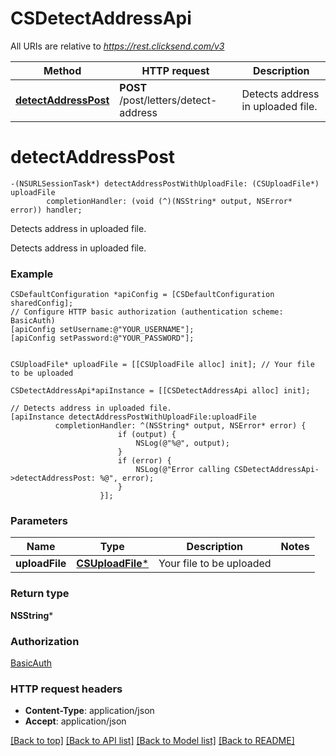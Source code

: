# CSDetectAddressApi

All URIs are relative to *https://rest.clicksend.com/v3*

Method | HTTP request | Description
------------- | ------------- | -------------
[**detectAddressPost**](CSDetectAddressApi.md#detectaddresspost) | **POST** /post/letters/detect-address | Detects address in uploaded file.


# **detectAddressPost**
```objc
-(NSURLSessionTask*) detectAddressPostWithUploadFile: (CSUploadFile*) uploadFile
        completionHandler: (void (^)(NSString* output, NSError* error)) handler;
```

Detects address in uploaded file.

Detects address in uploaded file.

### Example 
```objc
CSDefaultConfiguration *apiConfig = [CSDefaultConfiguration sharedConfig];
// Configure HTTP basic authorization (authentication scheme: BasicAuth)
[apiConfig setUsername:@"YOUR_USERNAME"];
[apiConfig setPassword:@"YOUR_PASSWORD"];


CSUploadFile* uploadFile = [[CSUploadFile alloc] init]; // Your file to be uploaded

CSDetectAddressApi*apiInstance = [[CSDetectAddressApi alloc] init];

// Detects address in uploaded file.
[apiInstance detectAddressPostWithUploadFile:uploadFile
          completionHandler: ^(NSString* output, NSError* error) {
                        if (output) {
                            NSLog(@"%@", output);
                        }
                        if (error) {
                            NSLog(@"Error calling CSDetectAddressApi->detectAddressPost: %@", error);
                        }
                    }];
```

### Parameters

Name | Type | Description  | Notes
------------- | ------------- | ------------- | -------------
 **uploadFile** | [**CSUploadFile***](CSUploadFile.md)| Your file to be uploaded | 

### Return type

**NSString***

### Authorization

[BasicAuth](../README.md#BasicAuth)

### HTTP request headers

 - **Content-Type**: application/json
 - **Accept**: application/json

[[Back to top]](#) [[Back to API list]](../README.md#documentation-for-api-endpoints) [[Back to Model list]](../README.md#documentation-for-models) [[Back to README]](../README.md)

